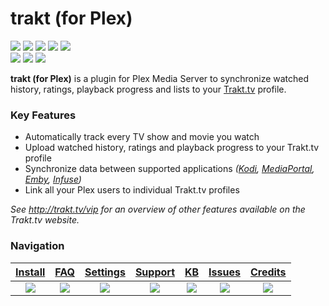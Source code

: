 # trakt (for Plex)
[![](https://img.shields.io/badge/license-GPLv3-blue.svg?style=flat-square)][license] [![](https://img.shields.io/requires/github/fuzeman/Plex-Trakt-Scrobbler.svg?style=flat-square)][requires.io] [![](https://img.shields.io/scrutinizer/build/g/fuzeman/Plex-Trakt-Scrobbler.svg?style=flat-square)][scrutinizer] [![](https://img.shields.io/scrutinizer/g/fuzeman/Plex-Trakt-Scrobbler.svg?style=flat-square)][scrutinizer] [![](https://img.shields.io/scrutinizer/coverage/g/fuzeman/Plex-Trakt-Scrobbler.svg?style=flat-square)][scrutinizer]  
[![](https://img.shields.io/gitter/room/trakt/Plex-Trakt-Scrobbler.svg?style=social)][gitter.im] [![](https://img.shields.io/gratipay/trakt-for-plex.svg?style=social&label=Gratipay)][gratipay] [![](https://img.shields.io/badge/PayPal--ffffff.svg?style=social&logo=data%3Aimage%2Fpng%3Bbase64%2CiVBORw0KGgoAAAANSUhEUgAAABAAAAAQCAYAAAAf8%2F9hAAAABHNCSVQICAgIfAhkiAAAAZZJREFUOI3Fkb1PFFEUxX%2F3zcAMswFCw0KQr1BZSKUQYijMFibGkhj9D4zYYAuU0NtZSIiNzRZGamqD%2BhdoJR%2FGhBCTHZ11Pt%2B1GIiEnY0hFNzkFu%2FmnHPPPQ%2Buu%2BTiYGjy0ZPa5N1t0SI5m6mITeP4%2B%2FGP%2Fbccvto8j3cuCsQTSy%2FCzLkdxqkXpoUXJoUXJrkfFTLMwHiDYLrFz897Z3jT6ckdBwsiYDMo0tNOIGuBqS%2Beh7sdAkU2g%2BkBFGkd%2FrtSgD8Z%2BrBxj68MAGG1A9efRhVsXrKMU7Y4cNyGOwtDU28OtrqdUMetldvzFKxCYSHJ4NsJ%2BnRJGexHba7VJ%2FTff4BaQFBjVcbqIEZ1bESYn4PRUcHx2N952awUkOHZedUcWm14%2FtjqjREHawUEsgx6Ajg5%2Bsi7jWqBwA%2BmIrXlo9YHUVTmEP%2F6hOO1Ofiyy3pjo%2BsvBDX%2FZpSakhz4BqvQDvdYvrXQEXZViI5rPpBEOwR2l16vtN7bd9SN3L1WXj%2BjGSnN38rq%2B7VL8xXQOdDF%2F0KvXn8BlbuY%2FvUAHysAAAAASUVORK5CYII%3D)][paypal]

**trakt (for Plex)** is a plugin for Plex Media Server to synchronize watched history, ratings, playback progress and lists to your [Trakt.tv][trakt.tv] profile.

### Key Features
 - Automatically track every TV show and movie you watch
 - Upload watched history, ratings and playback progress to your Trakt.tv profile 
 - Synchronize data between supported applications *([Kodi](http://trakt.tv/a/kodi), [MediaPortal](http://trakt.tv/a/mediaportal), [Emby](http://trakt.tv/a/emby), [Infuse](http://trakt.tv/a/infuse-ios))*
 - Link all your Plex users to individual Trakt.tv profiles

*See http://trakt.tv/vip for an overview of other features available on the Trakt.tv website.*

### Navigation

| [Install][install] | [FAQ][faq] | [Settings][settings] | [Support][support] | [KB][knowledge-base] | [Issues][issues] | [Credits][credits] |
|:------------------:|:----------:|:--------------------:|:------------------:|:-------------------:|:----------------:|:------------------:|
| [![](https://raw.githubusercontent.com/wiki/fuzeman/Plex-Trakt-Scrobbler/_assets/file_download.png)][install] | [![](https://raw.githubusercontent.com/wiki/fuzeman/Plex-Trakt-Scrobbler/_assets/question_answer.png)][faq] | [![](https://raw.githubusercontent.com/wiki/fuzeman/Plex-Trakt-Scrobbler/_assets/settings.png)][settings] | [![](https://raw.githubusercontent.com/wiki/fuzeman/Plex-Trakt-Scrobbler/_assets/help.png)][support] | [![](https://raw.githubusercontent.com/wiki/fuzeman/Plex-Trakt-Scrobbler/_assets/bug_report.png)][knowledge-base] | [![](https://raw.githubusercontent.com/wiki/fuzeman/Plex-Trakt-Scrobbler/_assets/message.png)][issues] | [![](https://raw.githubusercontent.com/wiki/fuzeman/Plex-Trakt-Scrobbler/_assets/people.png)][credits] |

[install]: https://github.com/trakt/Plex-Trakt-Scrobbler/wiki/Installation
[faq]: https://github.com/trakt/Plex-Trakt-Scrobbler/wiki/Frequently-asked-questions
[settings]: https://github.com/trakt/Plex-Trakt-Scrobbler/wiki/Configuration
[support]: https://github.com/trakt/Plex-Trakt-Scrobbler/wiki/Support
[knowledge-base]: https://github.com/trakt/Plex-Trakt-Scrobbler/wiki/KB
[issues]: https://github.com/trakt/Plex-Trakt-Scrobbler/issues

[license]: https://github.com/trakt/Plex-Trakt-Scrobbler/blob/master/Trakttv.bundle/LICENSE.md
[credits]: https://github.com/trakt/Plex-Trakt-Scrobbler/blob/master/Trakttv.bundle/CREDITS.md

[gitter.im]: https://gitter.im/trakt/Plex-Trakt-Scrobbler?utm_source=badge&utm_medium=badge&utm_campaign=pr-badge
[gratipay]: https://gratipay.com/trakt-for-plex
[paypal]: https://www.paypal.com/cgi-bin/webscr?cmd=_s-xclick&hosted_button_id=853QCH9BP7LE2
[requires.io]: https://requires.io/github/fuzeman/Plex-Trakt-Scrobbler/requirements
[scrutinizer]: https://scrutinizer-ci.com/g/fuzeman/Plex-Trakt-Scrobbler
[trakt.tv]: https://trakt.tv